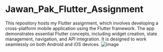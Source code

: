 # Jawan_Pak_Flutter_Assignment
This repository hosts my Flutter assignment, which involves developing a cross-platform mobile application using the Flutter framework. The app demonstrates essential Flutter concepts, including widget creation, state management, navigation, and API integration. It is designed to work seamlessly on both Android and iOS devices.
![image](https://github.com/user-attachments/assets/86fbb836-c6a0-4631-8f71-6ec475ce304d)

